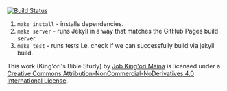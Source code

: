 [![Build Status](https://travis-ci.org/itskingori/systematic-theology.svg?branch=master)](https://travis-ci.org/itskingori/systematic-theology)

1. `make install` - installs dependencies.
2. `make server` - runs Jekyll in a way that matches the GitHub Pages build server.
3. `make test` - runs tests i.e. check if we can successfully build via jekyll build.

This work (King'ori's Bible Study) by [Job King'ori Maina][2] is licensed under
a [Creative Commons Attribution-NonCommercial-NoDerivatives 4.0 International
License][1].

[1]: http://creativecommons.org/licenses/by-nc-nd/4.0/
[2]: http://kingori.co/
